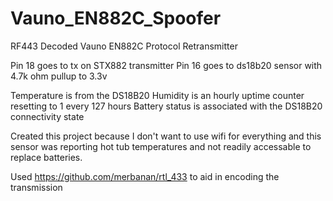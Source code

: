 # Vauno_EN882C_Spoofer
RF443 Decoded Vauno EN882C Protocol Retransmitter

Pin 18 goes to tx on STX882 transmitter
Pin 16 goes to ds18b20 sensor with 4.7k ohm pullup to 3.3v

Temperature is from the DS18B20
Humidity is an hourly uptime counter resetting to 1 every 127 hours
Battery status is associated with the DS18B20 connectivity state


Created this project because I don't want to use wifi for everything and this sensor was reporting hot tub temperatures and not readily accessable to replace batteries.

Used https://github.com/merbanan/rtl_433 to aid in encoding the transmission 
